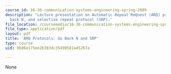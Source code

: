 ```yaml
---
course_id: 16-36-communication-systems-engineering-spring-2009
description: 'Lecture presentation on Automatic Repeat ReQuest (ARQ) protocols: go
  back N, and selective repeat protocol (SRP).'
file_location: /coursemedia/16-36-communication-systems-engineering-spring-2009/9b06e175ee2b383dc35490581a45267a_MIT16_36s09_lec18.pdf
file_type: application/pdf
layout: pdf
title: 'ARQ Protocols: Go Back N and SRP'
type: course
uid: 9b06e175ee2b383dc35490581a45267a

---
```

None